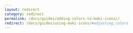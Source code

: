 ```yaml
---
layout: redirect
category: redirect
permalink: /docs/guides/adding-colors-to-maki-icons//
redirect: /docs/guides/using-maki-icons/#adjusting_colors
---
```

